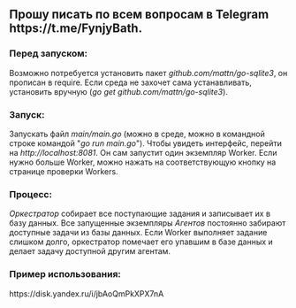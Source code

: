 <h2>Прошу писать по всем вопросам в Telegram https://t.me/FynjyBath.</h2>

<h3>Перед запуском:</h3>
Возможно потребуется установить пакет <em>github.com/mattn/go-sqlite3</em>, он прописан в require.
Если среда не захочет сама устанавливать, установить вручную (<em>go get github.com/mattn/go-sqlite3</em>).

<h3>Запуск:</h3>
Запускать файл <em>main/main.go</em> (можно в среде, можно в командной строке командой "<em>go run main.go</em>").
Чтобы увидеть интерфейс, перейти на <em>http://localhost:8081</em>.
Он сам запустит один экземпляр Worker. Если нужно больше Worker, можно нажать на соответствующую кнопку на странице проверки Workers.

<h3>Процесс:</h3>
<em>Оркестратор</em> собирает все поступающие задания и записывает их в базу данных. Все запущенные экземпляры <em>Агентов</em> постоянно забирают доступные задачи из базы данных. Если Worker выполняет задание слишком долго, оркестратор помечает его упавшим в базе данных и делает задачу доступной другим агентам.

<h3>Пример использования:</h3>
https://disk.yandex.ru/i/jbAoQmPkXPX7nA
